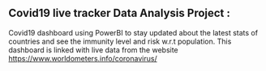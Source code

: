 ## Covid19 live tracker Data Analysis Project :

Covid19 dashboard using PowerBI to stay updated about the latest stats of countries and see the immunity level and risk w.r.t population. This dashboard is linked with live data from the website https://www.worldometers.info/coronavirus/ 

